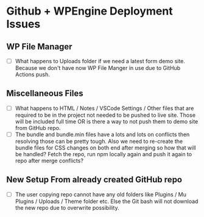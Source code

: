 # Github + WPEngine Deployment Issues

## WP File Manager

* [ ] What happens to Uploads folder if we need a latest form demo site. Because we don't have now  WP File Manger in use due to GitHub Actions push.

## Miscellaneous Files

* [ ] What happens to HTML / Notes / VSCode Settings / Other files that are required to be in the project not needed to be pushed to live site. Those will be included full time OR is there a way to not push them to demo site from GitHub repo.
* [ ] The bundle and bundle.min files have a lots and lots on conflicts then resolving those can be pretty tough. Also we need to re-create the bundle files for CSS changes on both end after merging so how that will be handled? Fetch the repo, run npm locally again and push it again to repo after merge conflicts?

## New Setup From already created GitHub repo

* [ ] The user copying repo cannot have any old folders like Plugins / Mu Plugins / Uploads / Theme folder etc. Else the Git bash will not download the new repo due to overwrite possibility.
